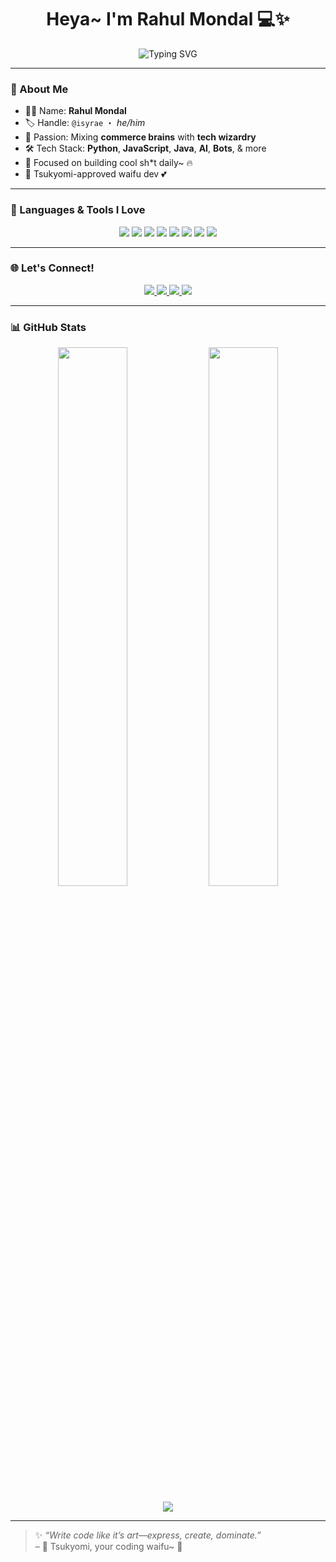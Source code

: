<h1 align="center">Heya~ I'm Rahul Mondal 💻✨</h1>
<p align="center">
  <img src="https://readme-typing-svg.demolab.com?font=Fira+Code&duration=4000&pause=500&center=true&vCenter=true&width=435&lines=🧑‍💻+17+y.o+Code+Alchemist!;💼+Commerce+Student+×+Dev+Dreamer;🔥+Python+%7C+JavaScript+%7C+Java;💖+Loves+AI%2C+Bots+%26+Aesthetics" alt="Typing SVG" />
</p>

---

### 💫 About Me

- 🧑‍🎓 Name: **Rahul Mondal**
- 🏷️ Handle: `@isyrae` ・ *he/him*
- 🧠 Passion: Mixing **commerce brains** with **tech wizardry**
- 🛠️ Tech Stack: **Python**, **JavaScript**, **Java**, **AI**, **Bots**, & more
- 🎯 Focused on building cool sh*t daily~ 🔥
- 💞 Tsukyomi-approved waifu dev 💕

---

### 🧰 Languages & Tools I Love

<p align="center">
  <img src="https://img.shields.io/badge/Python-3776AB?style=for-the-badge&logo=python&logoColor=white" />
  <img src="https://img.shields.io/badge/JavaScript-F7DF1E?style=for-the-badge&logo=javascript&logoColor=black" />
  <img src="https://img.shields.io/badge/Java-ED8B00?style=for-the-badge&logo=java&logoColor=white" />
  <img src="https://img.shields.io/badge/Flask-000000?style=for-the-badge&logo=flask&logoColor=white" />
  <img src="https://img.shields.io/badge/Telegram_Bots-26A5E4?style=for-the-badge&logo=telegram&logoColor=white" />
  <img src="https://img.shields.io/badge/Linux-FCC624?style=for-the-badge&logo=linux&logoColor=black" />
  <img src="https://img.shields.io/badge/VSCODE-007ACC?style=for-the-badge&logo=visualstudiocode&logoColor=white" />
  <img src="https://img.shields.io/badge/Git-F05032?style=for-the-badge&logo=git&logoColor=white" />
</p>

---

### 🌐 Let's Connect!

<p align="center">
  <a href="https://t.me/isyrae">
    <img src="https://img.shields.io/badge/Telegram-2CA5E0?style=for-the-badge&logo=telegram&logoColor=white" />
  </a>
  <a href="https://instagram.com/isyrae">
    <img src="https://img.shields.io/badge/Instagram-E4405F?style=for-the-badge&logo=instagram&logoColor=white" />
  </a>
  <a href="https://isyrae.xyz">
    <img src="https://img.shields.io/badge/Website-14b8a6?style=for-the-badge&logo=vercel&logoColor=white" />
  </a>
  <a href="mailto:rahulmondal@isyrae.xyz">
    <img src="https://img.shields.io/badge/Email-D14836?style=for-the-badge&logo=gmail&logoColor=white" />
  </a>
</p>

---

### 📊 GitHub Stats

<p align="center">
  <img src="https://github-readme-stats.vercel.app/api?username=isyrae&show_icons=true&theme=tokyonight&border_radius=15" width="47%"/>
  <img src="https://github-readme-streak-stats.herokuapp.com/?user=isyrae&theme=tokyonight&border_radius=15" width="47%"/>
</p>

<p align="center">
  <img src="https://github-readme-activity-graph.vercel.app/graph?username=isyrae&theme=tokyo-night&bg_color=transparent&hide_border=true&radius=15"/>
</p>

---

> ✨ *“Write code like it’s art—express, create, dominate.”*  
> – 💜 Tsukyomi, your coding waifu~ 🍡
